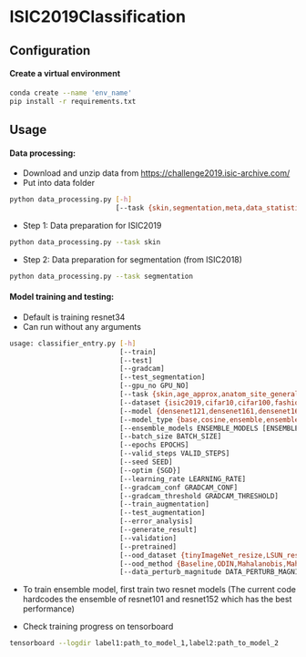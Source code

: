 # ISIC2019Classification

## Configuration
#### Create a virtual environment
```bash
conda create --name 'env_name'
pip install -r requirements.txt
```

## Usage

#### Data processing:
- Download and unzip data from https://challenge2019.isic-archive.com/
- Put into data folder
```bash
python data_processing.py [-h]
                          [--task {skin,segmentation,meta,data_statistics}]
```
- Step 1: Data preparation for ISIC2019
```bash
python data_processing.py --task skin
```
- Step 2: Data preparation for segmentation (from ISIC2018)
```bash
python data_processing.py --task segmentation
```

#### Model training and testing:
- Default is training resnet34
- Can run without any arguments
```bash
usage: classifier_entry.py [-h]
                           [--train]
                           [--test]
                           [--gradcam]
                           [--test_segmentation]
                           [--gpu_no GPU_NO]
                           [--task {skin,age_approx,anatom_site_general,sex,general}]
                           [--dataset {isic2019,cifar10,cifar100,fashioniq2019}]
                           [--model {densenet121,densenet161,densenet169,densenet201,resnet18,resnet34,resnet50,resnet101,resnet152,resnext101_32x8d,vgg13,vgg16}]
                           [--model_type {base,cosine,ensemble,ensemble_cosine}]
                           [--ensemble_models ENSEMBLE_MODELS [ENSEMBLE_MODELS ...]]
                           [--batch_size BATCH_SIZE]
                           [--epochs EPOCHS]
                           [--valid_steps VALID_STEPS]
                           [--seed SEED]
                           [--optim {SGD}]
                           [--learning_rate LEARNING_RATE]
                           [--gradcam_conf GRADCAM_CONF]
                           [--gradcam_threshold GRADCAM_THRESHOLD]
                           [--train_augmentation]
                           [--test_augmentation]
                           [--error_analysis]
                           [--generate_result]
                           [--validation]
                           [--pretrained]
                           [--ood_dataset {tinyImageNet_resize,LSUN_resize,iSUN,cifar10,cifar100,svhn}]
                           [--ood_method {Baseline,ODIN,Mahalanobis,Mahalanobis_IPP,DeepMahalanobis,DeepMahalanobis_IPP}]
                           [--data_perturb_magnitude DATA_PERTURB_MAGNITUDE [DATA_PERTURB_MAGNITUDE ...]]
```

- To train ensemble model, first train two resnet models
(The current code hardcodes the ensemble of resnet101 and resnet152 which has the best performance)

- Check training progress on tensorboard

```bash
tensorboard --logdir label1:path_to_model_1,label2:path_to_model_2
```


